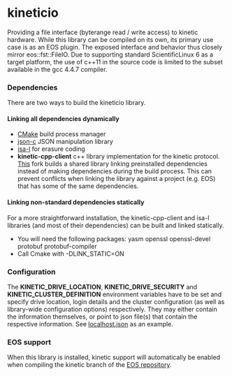 # kineticio
Providing a file interface (byterange read / write access) to kinetic hardware. While this library can be compiled on its own, its primary use case is as an EOS plugin. The exposed interface and behavior thus closely mirror eos::fst::FileIO. Due to supporting standard ScientificLinux 6 as a target platform, the use of c++11 in the source code is limited to the subset available in the gcc 4.4.7 compiler.

### Dependencies
There are two ways to build the kineticio library. 

#### Linking all dependencies dynamically 
+ [CMake](http://www.cmake.org) build process manager
+ [json-c](https://github.com/json-c/json-c) JSON manipulation library
+ [isa-l](https://01.org/intel%C2%AE-storage-acceleration-library-open-source-version) for erasure coding
+ **kinetic-cpp-client** c++ library implementation for the kinetic protocol. [This](https://github.com/plensing/kinetic-cpp-client) fork builds a shared library linking preinstalled dependencies instead of making dependencies during the build process. This can prevent conflicts when linking the library against a project (e.g. EOS) that has some of the same dependencies.  

#### Linking non-standard dependencies statically
For a more straightforward installation, the kinetic-cpp-client and isa-l libraries (and most of their dependencies) can be built and linked statically.  
+ You will need the following packages: yasm openssl openssl-devel protobuf protobuf-compiler
+ Call Cmake with -DLINK_STATIC=ON 
 
### Configuration
The **KINETIC_DRIVE_LOCATION**, **KINETIC_DRIVE_SECURITY** and **KINETIC_CLUSTER_DEFINITION** environment variables have to be set and specify drive location, login details and the cluster configuration (as well as library-wide configuration options) respectively. They may either contain the information themselves, or point to json file(s) that contain the respective information. See [localhost.json](test/localhost.json) as an example.  

### EOS support
When this library is installed, kinetic support will automatically be enabled when compiling the kinetic branch of the [EOS repository](https://gitlab.cern.ch/dss/eos/tree/kinetic).

